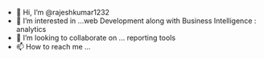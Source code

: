 - 👋 Hi, I’m @rajeshkumar1232
- 👀 I’m interested in ...web Development along with  Business Intelligence : analytics
- 💞️ I’m looking to collaborate on ... reporting tools
- 📫 How to reach me ...

<!---
rajeshkumar1232/rajeshkumar1232 is a ✨ special ✨ repository because its `README.md` (this file) appears on your GitHub profile.
You can click the Preview link to take a look at your changes.
--->
